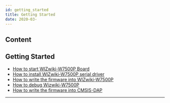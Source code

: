 ```yaml
---
id: getting_started
title: Getting Started
date: 2020-03-
---
```



## Content
## Getting Started

   * [How to start WIZwiki-W7500P Board]()
   * [How to install WIZwiki-W7500P serial driver]()
   * [How to write the firmware into WIZwiki-W7500P]()
   * [How to debug Wizwiki-W7500P]()
   * [How to write the firmware into CMSIS-DAP]()

-----
